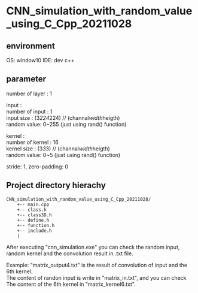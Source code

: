 # CNN_simulation_with_random_value_using_C_Cpp_20211028
 
## environment  
OS: window10
IDE: dev c++



## parameter  

number of layer : 1

input :   
	number of input : 1  
	input size : (3*224*224) // (channal*width*heigth)  
	random value: 0~255 (just using rand() function)  

kernel :  
	number of kernel : 16  
	kernel size : (3*3*3) //  (channal*width*heigth)  
	random value: 0~5 (just using rand() function)  

stride: 1, zero-padding: 0  

## Project directory hierachy
```
CNN_simulation_with_random_value_using_C_Cpp_20211028/
    +-- main.cpp
	+-- class.h
	+-- class3D.h
	+-- define.h
	+-- function.h
	+-- include.h	
    |
```

After executing "cnn_simulation.exe" you can check the random input, random kernel and the convolution result in .txt file.  

Example: "matrix_output4.txt" is the result of convolution of input and the 6th kernel.  
The content of randon input is write in "matrix_in.txt", and you can check The content of the 6th kernel in "matrix_kernel6.txt". 